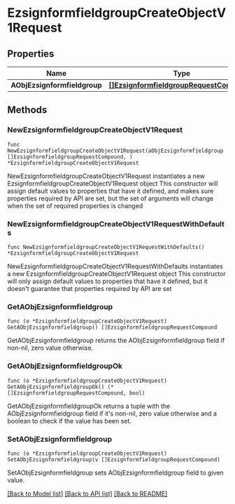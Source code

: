 # EzsignformfieldgroupCreateObjectV1Request

## Properties

Name | Type | Description | Notes
------------ | ------------- | ------------- | -------------
**AObjEzsignformfieldgroup** | [**[]EzsignformfieldgroupRequestCompound**](EzsignformfieldgroupRequestCompound.md) |  | 

## Methods

### NewEzsignformfieldgroupCreateObjectV1Request

`func NewEzsignformfieldgroupCreateObjectV1Request(aObjEzsignformfieldgroup []EzsignformfieldgroupRequestCompound, ) *EzsignformfieldgroupCreateObjectV1Request`

NewEzsignformfieldgroupCreateObjectV1Request instantiates a new EzsignformfieldgroupCreateObjectV1Request object
This constructor will assign default values to properties that have it defined,
and makes sure properties required by API are set, but the set of arguments
will change when the set of required properties is changed

### NewEzsignformfieldgroupCreateObjectV1RequestWithDefaults

`func NewEzsignformfieldgroupCreateObjectV1RequestWithDefaults() *EzsignformfieldgroupCreateObjectV1Request`

NewEzsignformfieldgroupCreateObjectV1RequestWithDefaults instantiates a new EzsignformfieldgroupCreateObjectV1Request object
This constructor will only assign default values to properties that have it defined,
but it doesn't guarantee that properties required by API are set

### GetAObjEzsignformfieldgroup

`func (o *EzsignformfieldgroupCreateObjectV1Request) GetAObjEzsignformfieldgroup() []EzsignformfieldgroupRequestCompound`

GetAObjEzsignformfieldgroup returns the AObjEzsignformfieldgroup field if non-nil, zero value otherwise.

### GetAObjEzsignformfieldgroupOk

`func (o *EzsignformfieldgroupCreateObjectV1Request) GetAObjEzsignformfieldgroupOk() (*[]EzsignformfieldgroupRequestCompound, bool)`

GetAObjEzsignformfieldgroupOk returns a tuple with the AObjEzsignformfieldgroup field if it's non-nil, zero value otherwise
and a boolean to check if the value has been set.

### SetAObjEzsignformfieldgroup

`func (o *EzsignformfieldgroupCreateObjectV1Request) SetAObjEzsignformfieldgroup(v []EzsignformfieldgroupRequestCompound)`

SetAObjEzsignformfieldgroup sets AObjEzsignformfieldgroup field to given value.



[[Back to Model list]](../README.md#documentation-for-models) [[Back to API list]](../README.md#documentation-for-api-endpoints) [[Back to README]](../README.md)



